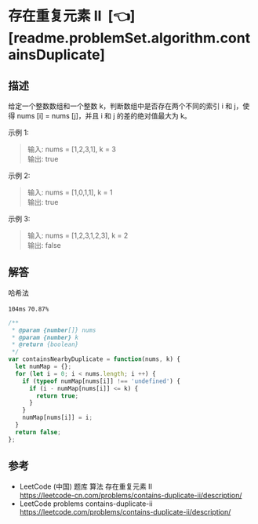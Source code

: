 # <a id="containsDuplicateII"></a>存在重复元素 II&nbsp;&nbsp;[:point_left:][readme.problemSet.algorithm.containsDuplicate] #

## 描述 ##

给定一个整数数组和一个整数 k，判断数组中是否存在两个不同的索引 i 和 j，使得 nums [i] = nums [j]，并且 i 和 j 的差的绝对值最大为 k。

示例 1:

> 输入: nums = [1,2,3,1], k = 3  
> 输出: true

示例 2:

> 输入: nums = [1,0,1,1], k = 1  
> 输出: true

示例 3:

> 输入: nums = [1,2,3,1,2,3], k = 2  
> 输出: false

## 解答 ##

哈希法

`104ms` `70.87%`

```javascript
/**
 * @param {number[]} nums
 * @param {number} k
 * @return {boolean}
 */
var containsNearbyDuplicate = function(nums, k) {
  let numMap = {};
  for (let i = 0; i < nums.length; i ++) {
    if (typeof numMap[nums[i]] !== 'undefined') {
      if (i - numMap[nums[i]] <= k) {
        return true;
      }
    }
    numMap[nums[i]] = i;
  }
  return false;
};
```

## 参考 ##

* LeetCode (中国) 题库 算法 存在重复元素 II  
  <https://leetcode-cn.com/problems/contains-duplicate-ii/description/>
* LeetCode problems contains-duplicate-ii  
  <https://leetcode.com/problems/contains-duplicate-ii/description/>

<!-- 链接 开始 -->
[readme.problemSet.algorithm.containsDuplicateII]: ../../README.md#problemSet.algorithm.containsDuplicateII "README"
<!-- 链接 结束 -->